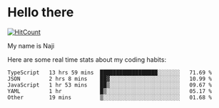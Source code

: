 # Hello there

[![HitCount](http://hits.dwyl.com/na-ji/na-ji.svg)](https://youtu.be/dQw4w9WgXcQ)

My name is Naji

Here are some real time stats about my coding habits:

<!--START_SECTION:waka-->
```text
TypeScript   13 hrs 59 mins  ██████████████████░░░░░░░   71.69 % 
JSON         2 hrs 8 mins    ██▓░░░░░░░░░░░░░░░░░░░░░░   10.99 % 
JavaScript   1 hr 53 mins    ██▒░░░░░░░░░░░░░░░░░░░░░░   09.67 % 
YAML         1 hr            █▒░░░░░░░░░░░░░░░░░░░░░░░   05.17 % 
Other        19 mins         ▒░░░░░░░░░░░░░░░░░░░░░░░░   01.68 % 
```
<!--END_SECTION:waka-->
